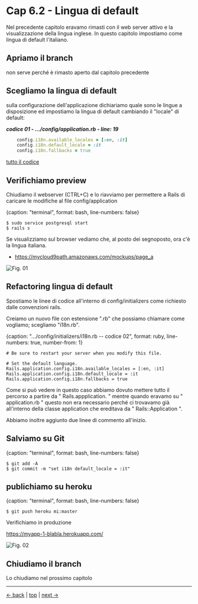 # <a name="top"></a> Cap 6.2 - Lingua di default

Nel precedente capitolo eravamo rimasti con il web server attivo e la visualizzazione della lingua inglese.
In questo capitolo impostiamo come lingua di default l'italiano.



## Apriamo il branch

non serve perché è rimasto aperto dal capitolo precedente



## Scegliamo la lingua di default

sulla configurazione dell'applicazione dichiariamo quale sono le lingue a disposizione ed impostiamo la lingua di default cambiando il "locale" di default:

***codice 01 - .../config/application.rb - line: 19***

```ruby
    config.i18n.available_locales = [:en, :it]
    config.i18n.default_locale = :it
    config.i18n.fallbacks = true
```

[tutto il codice](https://github.com/flaviobordonidev/leanpubabrandnewcms/blob/master/01-base/06-mockups_i18n/02_01-config-application.rb)



## Verifichiamo preview

Chiudiamo il webserver (CTRL+C) e lo riavviamo per permettere a Rails di caricare le modifiche al file config/application

{caption: "terminal", format: bash, line-numbers: false}
```
$ sudo service postgresql start
$ rails s
```

Se visualizziamo sul browser vediamo che, al posto dei segnoposto, ora c'è la lingua italiana.

* https://mycloud9path.amazonaws.com/mockups/page_a

![Fig. 01](chapters/01-base/05-mockups_i18n/02_fig01-i18n_page_a.png)



## Refactoring lingua di default

Spostiamo le linee di codice all'interno di config/initializers come richiesto dalle convenzioni rails.

Creiamo un nuovo file con estensione ".rb" che possiamo chiamare come vogliamo; scegliamo "i18n.rb".

{caption: ".../config/initializers/i18n.rb -- codice 02", format: ruby, line-numbers: true, number-from: 1}
```
# Be sure to restart your server when you modify this file.

# Set the default language.
Rails.application.config.i18n.available_locales = [:en, :it]
Rails.application.config.i18n.default_locale = :it
Rails.application.config.i18n.fallbacks = true
```

Come si può vedere in questo caso abbiamo dovuto mettere tutto il percorso a partire da " Rails.appplication. " mentre quando eravamo su " application.rb " questo non era necessario perché ci trovavamo già all'interno della classe application che ereditava da " Rails::Application ".

Abbiamo inoltre aggiunto due linee di commento all'inizio.



## Salviamo su Git

{caption: "terminal", format: bash, line-numbers: false}
```
$ git add -A
$ git commit -m "set i18n default_locale = :it"
```



## publichiamo su heroku

{caption: "terminal", format: bash, line-numbers: false}
```
$ git push heroku mi:master
```

Verifichiamo in produzione

https://myapp-1-blabla.herokuapp.com/

![Fig. 02](chapters/01-base/05-mockups_i18n/02_fig02-heroku_i18n_page_a.png)



## Chiudiamo il branch

Lo chiudiamo nel prossimo capitolo



---

[<- back](https://github.com/flaviobordonidev/leanpubabrandnewcms/blob/master/01-base/05-github/04-github-multi-users-it.md)
 | [top](#top) |
[next ->](https://github.com/flaviobordonidev/leanpubabrandnewcms/blob/master/01-base/06-mockups_i18n/02-default_language-it.md)
